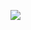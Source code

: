 ![](Notatki/Semestr%203/Inżynierskie%20zastosowania%20statystyki/Wykłady/Kolokwium/Drawing%202024-01-21%2020.31.33.excalidraw.svg)